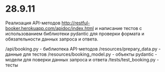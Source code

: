 # 28.9.11

Реализация API-методов http://restful-booker.herokuapp.com/apidoc/index.html и написание тестов с использованием библиотеки pydantic для проверки формата и обязательности данных запроса и ответа.

/api/booking.py - библиотека API-методов /resources/prepary_data.py - данные для тестов /resources/booking_model.py - объекты pydantic - модели для поверки данных запроса и ответа /tests/test_booking.py - тесты
